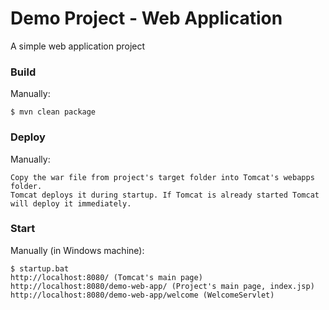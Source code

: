 # Demo Project - Web Application
A simple web application project
### Build
Manually:
```
$ mvn clean package
```
### Deploy
Manually:
```
Copy the war file from project's target folder into Tomcat's webapps folder. 
Tomcat deploys it during startup. If Tomcat is already started Tomcat will deploy it immediately.
```
### Start
Manually (in Windows machine):
```
$ startup.bat
http://localhost:8080/ (Tomcat's main page)
http://localhost:8080/demo-web-app/ (Project's main page, index.jsp)
http://localhost:8080/demo-web-app/welcome (WelcomeServlet)
```